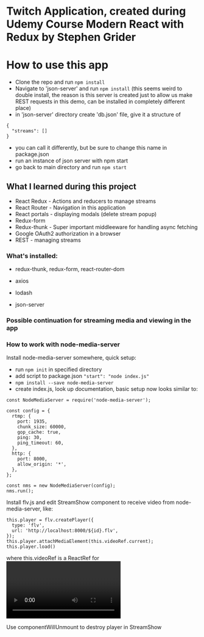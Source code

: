 # Twitch Application, created during Udemy Course Modern React with Redux by Stephen Grider

# How to use this app
- Clone the repo and run `npm install`
- Navigate to 'json-server' and run `npm install` (this seems weird to double install, the reason is this server is created just to allow us make REST requests in this demo, can be installed in completely different place)
- in 'json-server' directory create 'db.json' file, give it a structure of

```
{
  "streams": []
}
```

- you can call it differently, but be sure to change this name in package.json
- run an instance of json server with npm start
- go back to main directory and run `npm start`

## What I learned during this project
- React Redux - Actions and reducers to manage streams
- React Router - Navigation in this application
- React portals - displaying modals (delete stream popup)
- Redux-form
- Redux-thunk - Super important middleeware for handling async fetching
- Google OAuth2 authorization in a browser
- REST - managing streams

### What's installed:
- redux-thunk, redux-form, react-router-dom
- axios
- lodash

- json-server


### Possible continuation for streaming media and viewing in the app
### How to work with node-media-server
Install node-media-server somewhere, quick setup:
- run `npm init` in specified directory
- add script to package.json `"start": "node index.js"`
- `npm install --save node-media-server`
- create index.js, look up documentation, basic setup now looks similar to:

```
const NodeMediaServer = require('node-media-server');

const config = {
  rtmp: {
    port: 1935,
    chunk_size: 60000,
    gop_cache: true,
    ping: 30,
    ping_timeout: 60,
  },
  http: {
    port: 8000,
    allow_origin: '*',
  },
};

const nms = new NodeMediaServer(config);
nms.run();
```

Install flv.js and edit StreamShow component to receive video from node-media-server, like:

```
this.player = flv.createPlayer({
  type: 'flv',
  url: 'http://localhost:8000/${id}.flv',
});
this.player.attachMediaElement(this.videoRef.current);
this.player.load()
```

where this.videoRef is a ReactRef for <video> in StreamShow component

Use componentWillUnmount to destroy player in StreamShow